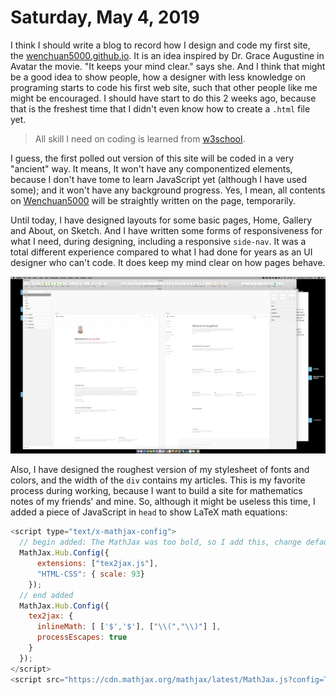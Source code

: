 # Saturday, May 4, 2019

I think I should write a blog to record how I design and code my first site, the [wenchuan5000.github.io][wenchuan5000]. It is an idea inspired by Dr. Grace Augustine in Avatar the movie. "It keeps your mind clear." says she. And I think that might be a good idea to show people, how a designer with less knowledge on programing starts to code his first web site, such that other people like me might be encouraged. I should have start to do this 2 weeks ago, because that is the freshest time that I didn't even know how to create a `.html` file yet.

> All skill I need on coding is learned from [w3school](https://www.w3schools.com/).

I guess, the first polled out version of this site will be coded in a very "ancient" way. It means, It won't have any componentized elements, because I don't have tome to learn JavaScript yet (although I have used some); and it won't have any background progress. Yes, I mean, all contents on [Wenchuan5000] will be straightly written on the page, temporarily.

Until today, I have designed layouts for some basic pages, Home, Gallery and About, on Sketch. And I have written some forms of responsiveness for what I need, during designing, including a responsive `side-nav`. It was a total different experience compared to what I had done for years as an UI designer who can't code. It does keep my mind clear on how pages behave.

![-w2880](media/15570226864501.jpg)

Also, I have designed the roughest version of my stylesheet of fonts and colors, and the width of the `div` contains my articles. This is my favorite process during working, because I want to build a site for mathematics notes of my friends' and mine. So, although it might be useless this time, I added a piece of JavaScript in `head` to show LaTeX math equations:

```javascript
<script type="text/x-mathjax-config">
  // begin added: The MathJax was too bold, so I add this, change default scale value 100 to 93;
  MathJax.Hub.Config({
      extensions: ["tex2jax.js"],
      "HTML-CSS": { scale: 93}
    });
  // end added
  MathJax.Hub.Config({
    tex2jax: {
      inlineMath: [ ['$','$'], ["\\(","\\)"] ],
      processEscapes: true
    }
  });
</script>
<script src="https://cdn.mathjax.org/mathjax/latest/MathJax.js?config=TeX-AMS-MML_HTMLorMML" type="text/javascript"></script>
```


[wenchuan5000]: https://wenchuan5000.github.io/

